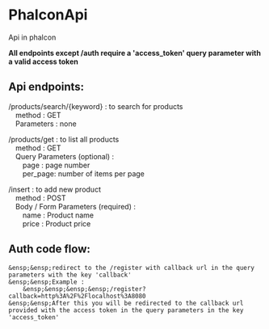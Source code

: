 # PhalconApi
Api in phalcon

**All endpoints except /auth require a 'access_token' query parameter with a valid access token**

## Api endpoints:
/products/search/{keyword} : to search for products  
&ensp;&ensp;method : GET  
&ensp;&ensp;Parameters : none  
  
/products/get : to list all products  
&ensp;&ensp;method : GET  
&ensp;&ensp;Query Parameters (optional) :  
&ensp;&ensp;&ensp;&ensp;page : page number  
&ensp;&ensp;&ensp;&ensp;per_page: number of items per page  
  
/insert : to add new product   
  &ensp;&ensp;method : POST  
  &ensp;&ensp;Body / Form Parameters (required) :  
  &ensp;&ensp;&ensp;&ensp;name : Product name  
  &ensp;&ensp;&ensp;&ensp;price : Product price  
  

## Auth code flow:  
    &ensp;&ensp;redirect to the /register with callback url in the query parameters with the key 'callback'  
    &ensp;&ensp;Example :  
        &ensp;&ensp;&ensp;&ensp;/register?callback=http%3A%2F%2Flocalhost%3A8080  
    &ensp;&ensp;After this you will be redirected to the callback url provided with the access token in the query parameters in the key 'access_token'
